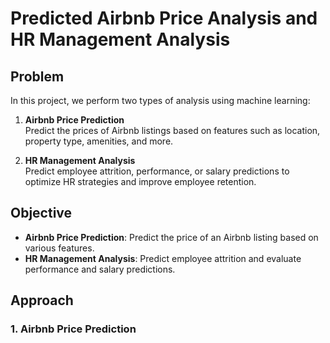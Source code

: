 # Predicted Airbnb Price Analysis and HR Management Analysis

## Problem

In this project, we perform two types of analysis using machine learning:

1. **Airbnb Price Prediction**  
   Predict the prices of Airbnb listings based on features such as location, property type, amenities, and more.

2. **HR Management Analysis**  
   Predict employee attrition, performance, or salary predictions to optimize HR strategies and improve employee retention.

## Objective

- **Airbnb Price Prediction**: Predict the price of an Airbnb listing based on various features.
- **HR Management Analysis**: Predict employee attrition and evaluate performance and salary predictions.

## Approach

### 1. **Airbnb Price Prediction**
